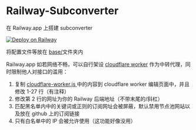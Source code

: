 # Railway-Subconverter

在 Railway.app 上搭建 subconverter

[![Deploy on Railway](https://railway.app/button.svg)](https://railway.app/new?template=https%3A%2F%2Fgithub.com%2FLM-Firefly%2FFirefly-sub)

将配置文件等放在 [base/](https://github.com/LM-Firefly/Firefly-sub/tree/railway/base)文件夹内

Railway.app 如若网络不畅，可以自行架设 [cloudflare worker](https://workers.cloudflare.com) 作为中转代理，同时限制他人对接口的滥用：

1. 复制 [cloudflare-worker.js ](https://github.com/LM-Firefly/Firefly-sub/blob/railway/cloudflare-worker.js)中的内容到 cloudflare worker 编辑页面中，并且修改 1-27 行（有注释）
2. 修改第 2 行的网址为你的 Railway 后端地址（不带末尾的/斜杠）
3. 匹配黑名单内中的关键词或正则的订阅网址会被屏蔽，默认禁用节点池网站以及放在 github 上的订阅链接
4. 只有白名单中的 IP 会被允许使用（这功能好像没用）
